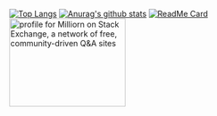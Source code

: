 [![Top Langs](https://github-readme-stats.vercel.app/api/top-langs/?username=milliorn)](https://github.com/anuraghazra/github-readme-stats)
[![Anurag's github stats](https://github-readme-stats.vercel.app/api?username=milliorn&count_private=true&show_icons=true&include_all_commits=true&line_height=40)](https://github.com/anuraghazra/github-readme-stats)
[![ReadMe Card](https://github-readme-stats.vercel.app/api/pin/?username=milliorn&repo=portfolio)](https://github.com/milliorn/portfolio)
<a href="https://stackexchange.com/users/16587671"><img src="https://stackexchange.com/users/flair/16587671.png" width="208" height="158" alt="profile for Milliorn on Stack Exchange, a network of free, community-driven Q&amp;A sites" title="profile for Milliorn on Stack Exchange, a network of free, community-driven Q&amp;A sites"></a>
